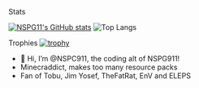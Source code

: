 Stats

[![NSPG11's GitHub stats](https://github-readme-stats.vercel.app/api?username=NSPC911&show_icons=true&theme=github_dark)](https://github.com/NSPC911) ![Top Langs](https://github-readme-stats.vercel.app/api/top-langs/?username=NSPC911&hide_progress=true&theme=github_dark)

Trophies
[![trophy](https://github-profile-trophy.vercel.app/?username=NSPFG911)](https://github.com/ryo-ma/github-profile-trophy)
- 👋 Hi, I’m @NSPC911, the coding alt of NSPG911!
- Minecraddict, makes too many resource packs
- Fan of Tobu, Jim Yosef, TheFatRat, EnV and ELEPS
